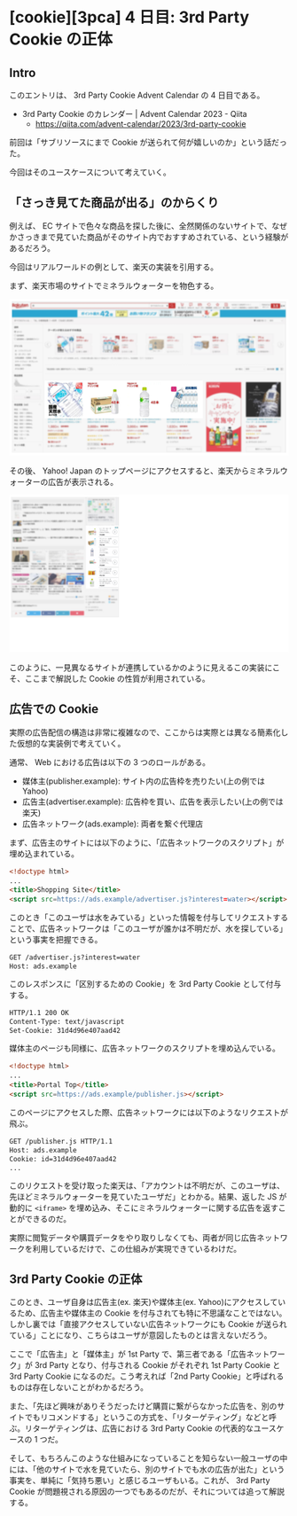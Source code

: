 # [cookie][3pca] 4 日目: 3rd Party Cookie の正体

## Intro

このエントリは、 3rd Party Cookie Advent Calendar の 4 日目である。

- 3rd Party Cookie のカレンダー | Advent Calendar 2023 - Qiita
  - https://qiita.com/advent-calendar/2023/3rd-party-cookie

前回は「サブリソースにまで Cookie が送られて何が嬉しいのか」という話だった。

今回はそのユースケースについて考えていく。


## 「さっき見てた商品が出る」のからくり

例えば、 EC サイトで色々な商品を探した後に、全然関係のないサイトで、なぜかさっきまで見ていた商品がそのサイト内でおすすめされている、という経験があるだろう。

今回はリアルワールドの例として、楽天の実装を引用する。

まず、楽天市場のサイトでミネラルウォーターを物色する。

![楽天市場のサイトでミネラルウォーターを物色している様子](rakuten.jpg#5120x2880)

その後、 Yahoo! Japan のトップページにアクセスすると、楽天からミネラルウォーターの広告が表示される。

![Yahoo! Japan のトップページの右端に楽天市場の広告が表示され水がおすすめされている](yahoo.jpg#5120x2880)

このように、一見異なるサイトが連携しているかのように見えるこの実装にこそ、ここまで解説した Cookie の性質が利用されている。


## 広告での Cookie

実際の広告配信の構造は非常に複雑なので、ここからは実際とは異なる簡素化した仮想的な実装例で考えていく。

通常、 Web における広告は以下の 3 つのロールがある。

- 媒体主(publisher.example): サイト内の広告枠を売りたい(上の例では Yahoo)
- 広告主(advertiser.example): 広告枠を買い、広告を表示したい(上の例では楽天)
- 広告ネットワーク(ads.example): 両者を繋ぐ代理店

まず、広告主のサイトには以下のように、「広告ネットワークのスクリプト」が埋め込まれている。

```html
<!doctype html>
...
<title>Shopping Site</title>
<script src=https://ads.example/advertiser.js?interest=water></script>
```

このとき「このユーザは水をみている」といった情報を付与してリクエストすることで、広告ネットワークは「このユーザが誰かは不明だが、水を探している」という事実を把握できる。

```http
GET /advertiser.js?interest=water
Host: ads.example
```

このレスポンスに「区別するための Cookie」を 3rd Party Cookie として付与する。

```http
HTTP/1.1 200 OK
Content-Type: text/javascript
Set-Cookie: 31d4d96e407aad42
```

媒体主のページも同様に、広告ネットワークのスクリプトを埋め込んでいる。

```html
<!doctype html>
...
<title>Portal Top</title>
<script src=https://ads.example/publisher.js></script>
```

このページにアクセスした際、広告ネットワークには以下のようなリクエストが飛ぶ。

```http
GET /publisher.js HTTP/1.1
Host: ads.example
Cookie: id=31d4d96e407aad42
...
```

このリクエストを受け取った楽天は、「アカウントは不明だが、このユーザは、先ほどミネラルウォーターを見ていたユーザだ」とわかる。結果、返した JS が動的に `<iframe>` を埋め込み、そこにミネラルウォーターに関する広告を返すことができるのだ。

実際に閲覧データや購買データをやり取りしなくても、両者が同じ広告ネットワークを利用しているだけで、この仕組みが実現できているわけだ。


## 3rd Party Cookie の正体

このとき、ユーザ自身は広告主(ex. 楽天)や媒体主(ex. Yahoo)にアクセスしているため、広告主や媒体主の Cookie を付与されても特に不思議なことではない。しかし裏では「直接アクセスしていない広告ネットワークにも Cookie が送られている」ことになり、こちらはユーザが意図したものとは言えないだろう。

ここで「広告主」と「媒体主」が 1st Party で、第三者である「広告ネットワーク」が 3rd Party となり、付与される Cookie がそれぞれ 1st Party Cookie と 3rd Party Cookie になるのだ。こう考えれば「2nd Party Cookie」と呼ばれるものは存在しないことがわかるだろう。

また、「先ほど興味がありそうだったけど購買に繋がらなかった広告を、別のサイトでもリコメンドする」というこの方式を、「リターゲティング」などと呼ぶ。リターゲティングは、広告における 3rd Party Cookie の代表的なユースケースの 1 つだ。

そして、もちろんこのような仕組みになっていることを知らない一般ユーザの中には、「他のサイトで水を見ていたら、別のサイトでも水の広告が出た」という事実を、単純に「気持ち悪い」と感じるユーザもいる。これが、 3rd Party Cookie が問題視される原因の一つでもあるのだが、それについては追って解説する。